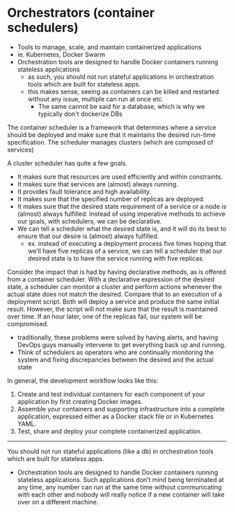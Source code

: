 
# Orchestrators (container schedulers)
- Tools to manage, scale, and maintain containerized applications
- ie. Kubernetes, Docker Swarm
- Orchestration tools are designed to handle Docker containers running stateless applications
	- as such, you should not run stateful applications in orchestration tools which are built for stateless apps.
	- this makes sense, seeing as containers can be killed and restarted without any issue, multiple can run at once etc.
		- The same cannot be said for a database, which is why we typically don't dockerize DBs

The container scheduler is a framework that determines where a service should be deployed and make sure that it maintains the desired run-time specification. The scheduler manages clusters (which are composed of services)

A cluster scheduler has quite a few goals.
- It makes sure that resources are used efficiently and within constraints.
- It makes sure that services are (almost) always running.
- It provides fault tolerance and high availability.
- It makes sure that the specified number of replicas are deployed.
- It makes sure that the desired state requirement of a service or a node is (almost) always fulfilled. Instead of using imperative methods to achieve our goals, with schedulers, we can be declarative.
- We can tell a scheduler what the desired state is, and it will do its best to ensure that our desire is (almost) always fulfilled.
	- ex. instead of executing a deployment process five times hoping that we’ll have five replicas of a service, we can tell a scheduler that our desired state is to have the service running with five replicas.

Consider the impact that is had by having declarative methods, as is offered from a container scheduler. With a declarative expression of the desired state, a scheduler can monitor a cluster and perform actions whenever the actual state does not match the desired. Compare that to an execution of a deployment script. Both will deploy a service and produce the same initial result. However, the script will not make sure that the result is maintained over time. If an hour later, one of the replicas fail, our system will be compromised.
- traditionally, these problems were solved by having alerts, and having DevOps guys manually intervene to get everything back up and running.
- Think of schedulers as operators who are continually monitoring the system and fixing discrepancies between the desired and the actual state

In general, the development workflow looks like this:
1. Create and test individual containers for each component of your application by first creating Docker images.
2. Assemble your containers and supporting infrastructure into a complete application, expressed either as a Docker stack file or in Kubernetes YAML.
3. Test, share and deploy your complete containerized application.

* * *

You should not run stateful applications (like a db) in orchestration tools which are built for stateless apps.
- Orchestration tools are designed to handle Docker containers running stateless applications. Such applications don’t mind being terminated at any time, any number can run at the same time without communicating with each other and nobody will really notice if a new container will take over on a different machine.